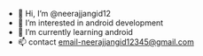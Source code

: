 - 👋 Hi, I’m @neerajjangid12
- 👀 I’m interested in android development
- 🌱 I’m currently learning android
- 📫 contact email-neerajjangid12345@gmail.com

<!---
neerajjangid12/neerajjangid12 is a ✨ special ✨ repository because its `README.md` (this file) appears on your GitHub profile.
You can click the Preview link to take a look at your changes.
--->
